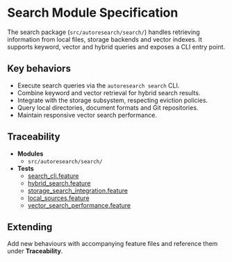 # Search Module Specification

The search package (`src/autoresearch/search/`) handles retrieving
information from local files, storage backends and vector indexes. It
supports keyword, vector and hybrid queries and exposes a CLI entry
point.

## Key behaviors

- Execute search queries via the `autoresearch search` CLI.
- Combine keyword and vector retrieval for hybrid search results.
- Integrate with the storage subsystem, respecting eviction policies.
- Query local directories, document formats and Git repositories.
- Maintain responsive vector search performance.

## Traceability

- **Modules**
  - `src/autoresearch/search/`
- **Tests**
  - [search_cli.feature](../../tests/behavior/features/search_cli.feature)
  - [hybrid_search.feature](../../tests/behavior/features/hybrid_search.feature)
  - [storage_search_integration.feature](../../tests/behavior/features/storage_search_integration.feature)
  - [local_sources.feature](../../tests/behavior/features/local_sources.feature)
  - [vector_search_performance.feature](../../tests/behavior/features/vector_search_performance.feature)

## Extending

Add new behaviours with accompanying feature files and reference them
under **Traceability**.
